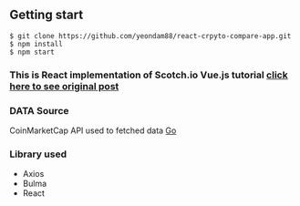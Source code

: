 ## Getting start
```
$ git clone https://github.com/yeondam88/react-crpyto-compare-app.git
$ npm install
$ npm start

```

### This is React implementation of Scotch.io Vue.js tutorial [click here to see original post](https://scotch.io/tutorials/build-a-cryptocurrency-comparison-site-with-vuejs)

### DATA Source
CoinMarketCap API used to fetched data [Go](https://coinmarketcap.com/api/)

### Library used
+ Axios
+ Bulma
+ React

